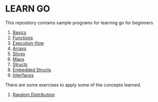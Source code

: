 # LEARN GO

This repository contains sample programs for learning go for beginners

1. [Basics](01-basics/basics.go)
2. [Functions](02-functions/functions.go)
3. [Execution-flow](03-execution-flow/execution-flow.go)
4. [Arrays](04-arrays/arrays.go)
5. [Slices](05-slices/slices.go)
6. [Maps](06-maps/maps.go)
7. [Structs](07-structs/structs.go)
8. [Embedded Structs](08-embedded-structs/embedded-structs.go)
9. [Interfaces](09-interfaces/interfaces.go)

There are some exercises to apply some of the concepts learned.
1. [Random Distribution](exercises/01-random-distribution.go)